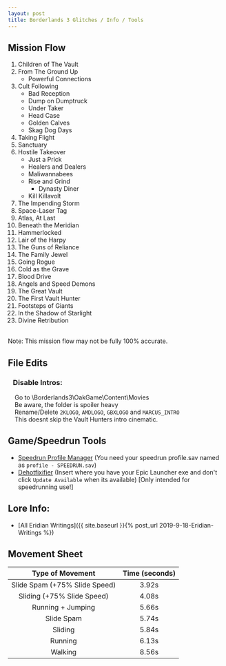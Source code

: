 ```yaml
---
layout: post
title: Borderlands 3 Glitches / Info / Tools
---
```


## Mission Flow

1. Children of The Vault
2. From The Ground Up
	* Powerful Connections
3. Cult Following
    * Bad Reception
    * Dump on Dumptruck
    * Under Taker
    * Head Case
    * Golden Calves
    * Skag Dog Days 
4. Taking Flight
5. Sanctuary
6. Hostile Takeover
    * Just a Prick
    * Healers and Dealers
    * Maliwannabees
    * Rise and Grind
        * Dynasty Diner 
    * Kill Killavolt 
7. The Impending Storm
8. Space-Laser Tag
9. Atlas, At Last
10. Beneath the Meridian
11. Hammerlocked
12. Lair of the Harpy
13. The Guns of Reliance
14. The Family Jewel
15. Going Rogue
16. Cold as the Grave
17. Blood Drive
18. Angels and Speed Demons
19. The Great Vault
20. The First Vault Hunter
21. Footsteps of Giants
22. In the Shadow of Starlight
23. Divine Retribution
<br/>
Note: This mission flow may not be fully 100% accurate.

## File Edits

###    Disable Intros:
    Go to <InstallationPath>\Borderlands3\OakGame\Content\Movies<br/>
    Be aware, the folder is spoiler heavy<br/>
    Rename/Delete `2KLOGO`, `AMDLOGO`, `GBXLOGO` and `MARCUS_INTRO`<br/>
    This doesnt skip the Vault Hunters intro cinematic.<br/>

## Game/Speedrun Tools

* [Speedrun Profile Manager]({{site.url}}/assets/downloads/BL3SpeedrunProfileManager.rar) (You need your speedrun profile.sav named as `profile - SPEEDRUN.sav`)
* [Dehotfixifier]({{site.url}}/assets/downloads/BL3-Dehotfixifier.rar) (Insert where you have your Epic Launcher exe and don't click `Update Available` when its available) [Only intended for speedrunning use!]

## Lore Info:

* [All Eridian Writings]({{ site.baseurl }}{% post_url 2019-9-18-Eridian-Writings %})

## Movement Sheet

|        Type of Movement       | Time (seconds) |
|:-----------------------------:|:--------------:|
| Slide Spam (+75% Slide Speed) |      3.92s     |
|   Sliding (+75% Slide Speed)  |      4.08s     |
|       Running + Jumping       |      5.66s     |
|           Slide Spam          |      5.74s     |
|            Sliding            |      5.84s     |
|            Running            |      6.13s     |
|            Walking            |      8.56s     |